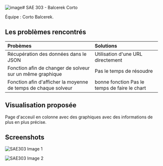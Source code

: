 ![image](https://github.com/orokohanga/SAE303/assets/129489837/f1ec455c-d557-48eb-bdf9-cceb76973462)# SAE 303 - Balcerek Corto

Équipe : Corto Balcerek.

## Les problèmes rencontrés

| Probèmes     | Solutions                |
| :----------------- | :------------------------- |
| Récupération des données dans le JSON | Utilisation d'une URL directement |
| Fonction afin de changer de solveur sur un même graphique | Pas le temps de résoudre |
| Fonction afin d'afficher la moyenne de temps de chaque solveur | bonne fonction Pas le temps de faire le chart |

## Visualisation proposée

Page d'acceuil en colonne avec des graphiques avec des informations de plus en plus précise.

## Screenshots

![SAE303 Image 1](https://i.imgur.com/uPfMFKp.png)

![SAE303 Image 2](https://i.imgur.com/3YZTfNe.png)

